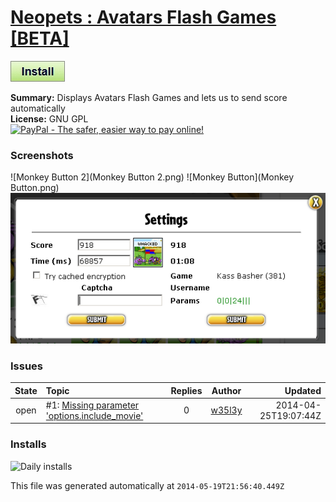 # [Neopets : Avatars Flash Games [BETA]](.)

[![Install](../../resources/image/install_button.jpg)](../../../../raw/master/scripts/Neopets__Avatars_Flash_Games_[BETA]/127882.user.js)

**Summary:** Displays Avatars Flash Games and lets us to send score automatically<br />
**License:** GNU GPL<br />
[![PayPal - The safer, easier way to pay online!](https://www.paypalobjects.com/en_US/i/btn/btn_donate_SM.gif "PayPal - The safer, easier way to pay online!")](http://goo.gl/Fv19S)

### Screenshots
![Monkey Button 2](Monkey Button 2.png)
![Monkey Button](Monkey Button.png)
![Settings](Settings.png)


### Issues
State|Topic|Replies|Author|Updated
:---:|:---|:---:|:---:|---:
open|#1: [Missing parameter 'options.include_movie'](https://github.com/w35l3y/userscripts/issues/1)|0|[w35l3y](https://github.com/w35l3y)|2014-04-25T19:07:44Z

### Installs
![Daily installs](http://gm.wesley.eti.br/count.php?id=scripts/scripts/Neopets__Avatars_Flash_Games_[BETA]/127882.user.js&type=image)

This file was generated automatically at `2014-05-19T21:56:40.449Z`